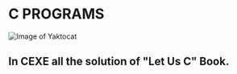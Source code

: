 # C PROGRAMS

![Image of Yaktocat](https://assets.materialup.com/uploads/149bd4d6-41f6-4c5e-8e6f-7950ec10117a/preview.png)

## In CEXE all the solution of "Let Us C" Book.
